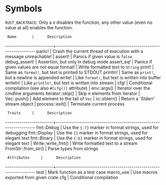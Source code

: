 Symbols
=======

`RUST_BACKTRACE`:  Only a `0` disables the function, any other value (even no
value at all) enables the function.


     Name		|      Description
------------------------+-------------------------------------------------------------------
   panic!		| Crash the current thread of execution with a message
   unreachable!		|
   assert!		| Panics if given value is `false`
   debug_assert!	| Assertion, but only in debug mode
   assert_eq!		| Panics if given values are not equal
   format!		| Write formatted text to `String`
   print!		| Same as `format!`, but text is printed to STDOUT
   println!		| Same as `print!`, but a newline is appended
   write!		| Like `format!`, but text is written into buffer
   writeln!		| Like `println!`, but text is written into stream
			|
   cfg!			| Conditional compilation (see also `#[cfg()]` attribute)
			|
   env::args()		| Iterator over the cmdline arguments
   iterator::skip()	| Skip n elements from iterator
			|
   Vec::push()		| Add element to the tail of `Vec`
			|
   io::stderr()		| Return a `Stderr' stream object
			|
   process::exit()	| Terminate current process




     Traits		|      Description
------------------------+-------------------------------------------------------------------
  fmt::Debug		| Use the `{:?}` marker in format strings, used for debugging
  fmt::Display		| Use the `{}` marker in format strings, used for elegant text
  fmt::Binary		| Use the `{:b}` marker in format strings, used for elegant text
			|
  Write::write_fmt()	| Write formatted text to a stream
  FromStr::from_str()	| Parse types from strings


     Attributes		|      Description
------------------------+-------------------------------------------------------------------
  test			| Mark function as a test case
  macro_use		| Use macros exported from given crate
  cfg			| Conditional compilation
